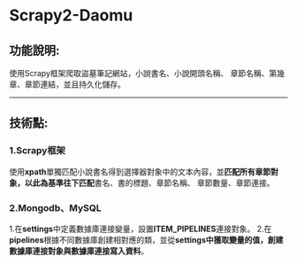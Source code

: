 # Scrapy2-Daomu

## 功能說明:

使用Scrapy框架爬取盜墓筆記網站，小說書名、小說開頭名稱、
章節名稱、第幾章、章節連結，並且持久化儲存。

----------------------------------------------------------
## 技術點:

### 1.Scrapy框架
  使用**xpath**單獨匹配小說書名得到選擇器對象中的文本內容，並**匹配所有章節對象，以此為基準往下匹配**書名、書的標題、章節名稱、
  章節數量、章節連接。
  
### 2.Mongodb、MySQL
   1.在**settings**中定義數據庫連接變量，設置**ITEM_PIPELINES**連接對象。
   2.在**pipelines**根據不同數據庫創建相對應的類，並從**settings中獲取變量的值，創建數據庫連接對象與數據庫連接寫入資料**。

